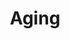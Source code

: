 ---
annotations:
- id: PW:0000651
  parent: regulatory pathway
  type: Pathway Ontology
  value: aging pathway
- id: PW:0000143
  parent: regulatory pathway
  type: Pathway Ontology
  value: insulin signaling pathway
authors:
- Kyook
- MaintBot
- Aks20588
- Mkutmon
- Cgrove
- Ariutta
- Egonw
citedin: ''
communities:
- WormBase_Approved
description: Aging in C. elegans involves measurable declines in morphology, reproduction,
  and behavior.  Understanding the cellular and molecular processes leading to senescence
  in this nematode began in the early 1980s with the targeted identification of mutants
  that extended life span (an AGE phenotype). These studies identified at least two
  key regulators of life span, DAF-2, an insulin/IGF receptor ortholog, and DAF-16,
  a Forkhead-related transcription factor. Since then many more genes and pathways
  involved in senescence have been identified. Almost all of these genes play important
  roles in cellular and organismal-level processes other than aging, such as dauer
  formation, stress response, feeding, and chemosensation.
last-edited: 2024-09-03
ndex: null
organisms:
- Caenorhabditis elegans
redirect_from:
- /index.php/Pathway:WP2313
- /instance/WP2313
- /instance/WP2313_r135378
revision: r135378
schema-jsonld:
- '@context': https://schema.org/
  '@id': https://wikipathways.github.io/pathways/WP2313.html
  '@type': Dataset
  creator:
    '@type': Organization
    name: WikiPathways
  description: Aging in C. elegans involves measurable declines in morphology, reproduction,
    and behavior.  Understanding the cellular and molecular processes leading to senescence
    in this nematode began in the early 1980s with the targeted identification of
    mutants that extended life span (an AGE phenotype). These studies identified at
    least two key regulators of life span, DAF-2, an insulin/IGF receptor ortholog,
    and DAF-16, a Forkhead-related transcription factor. Since then many more genes
    and pathways involved in senescence have been identified. Almost all of these
    genes play important roles in cellular and organismal-level processes other than
    aging, such as dauer formation, stress response, feeding, and chemosensation.
  keywords:
  - 14-3-3
  - AGE-1/PI3K
  - AKT-1/Akt/PKB
  - AKT-2/Akt/PKB
  - DAF-16/FOXO
  - DAF-18/PTEN
  - DAF-2/InR
  - JKK-1
  - JNK-1
  - PDK-1/PKD1
  - PIP2
  - PIP3
  - PRMT-1
  - RLE-1
  - SGK-1
  - SMK-1
  - daf-15
  license: CC0
  name: Aging
seo: CreativeWork
title: Aging
wpid: WP2313
---